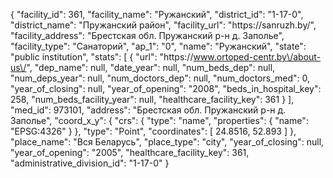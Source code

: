 {
    "facility_id": 361,
    "facility_name": "Ружанский",
    "district_id": "1-17-0",
    "district_name": "Пружанский район",
    "facility_url": "https:\/\/sanruzh.by\/",
    "facility_address": "Брестская обл. Пружанский р-н д. Заполье",
    "facility_type": "Санаторий",
    "ap_1": "0",
    "name": "Ружанский",
    "state": "public institution",
    "stats": [
        {
            "url": "https:\/\/www.ortoped-centr.by\/about-us\/",
            "dep_name": null,
            "date_year": null,
            "num_beds_dep": null,
            "num_deps_year": null,
            "num_doctors_dep": null,
            "num_doctors_med": 0,
            "year_of_closing": null,
            "year_of_opening": "2008",
            "beds_in_hospital_key": 258,
            "num_beds_facility_year": null,
            "healthcare_facility_key": 361
        }
    ],
    "med_id": 973101,
    "address": "Брестская обл. Пружанский р-н д. Заполье",
    "coord_x_y": {
        "crs": {
            "type": "name",
            "properties": {
                "name": "EPSG:4326"
            }
        },
        "type": "Point",
        "coordinates": [
            24.8516,
            52.893
        ]
    },
    "place_name": "Вся Беларусь",
    "place_type": "city",
    "year_of_closing": null,
    "year_of_opening": "2005",
    "healthcare_facility_key": 361,
    "administrative_division_id": "1-17-0"
}